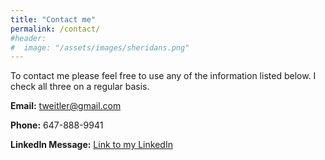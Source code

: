 ```yaml
---
title: "Contact me"
permalink: /contact/
#header:
#  image: "/assets/images/sheridans.png"
---
```

To contact me please feel free to use any of the information listed below. I check all three on a regular basis.

**Email:** tweitler@gmail.com

**Phone:** 647-888-9941

**LinkedIn Message:** [Link to my LinkedIn](https://www.linkedin.com/in/tweitler/)
